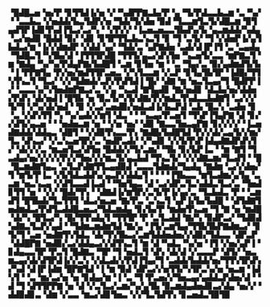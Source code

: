 ▝█▟█▃▅▝▅▞▛▝▊▜▜▟▐▞▅▝▞▝▚▟▛▛▇▃▙▞▛▝▄▝▜▞▛▟▃▃▙▃▆▝▃▝▚▞▝▝▃▃▙▃▝▞▅▟▟▞▙▃▜▟▛▞▅▝▜▟▞▜▞▟▅▝▉▟▝▜▃▃▆▜▃▜▞▟█▃▆▝▉▜▄▟▜▛▐▟▊▜▚▟▐▜▃▞▃▞▚▝▝▞▛▞▞▝▐▃▅▃▅▃▃▜▙▟▚▞▙▝▄▃▆▟▟▞▚▟▄▝▃▞▅▟▉▝█▟▟▝▉▞▝▟▊▝▊▜▛▜▜▃▙▃▚▃▜▝▊▝▜▝▃▜▞▝▜▝▞▟▅▛▐▞▄▜▙▟▃▞▆▝▐▞▞▟▆▟▛▝▞▟▟▝▄▞▝▜▟▞▃▝▄▛▇▟▅▝▃▟▞▟▐▛▐▜▝▃▝▃▄▟▄▝▜▟█▃▜▝▚▜▙▞▟▝▐▜▜▜▛▟█▝▜▜▜▞▄▃▞▟▚▜▅▝▚▃▅▜▞▃▃▝▆▛▇▃▜▝▆▝▇▟▄▝▚▞▚▞▛▟▄▛▇▞▙▟█▜▝▃▆▝▊▜▅▝▆▝▝▃▝▜▄▞▃▝▉▞▄▟▆▟▜▞▙▝▐▝▛▛▇▜▄▝▛▞▅▞▆▟▜▜▛▃▅▃▝▞▚▜▃▃▆▝▞▃▛▝▊▜▄▜▙▜▛▝▐▟█▞▜▜▚▜▚▃▜▝▜▃▞▝▞▞▜▟▆▟▞▃▛▞▛▟▜▟▐▝█▞▝▟▇▝▆▝▅▃▜▃▄▞▜▝█▟▛▛▐▞▝▃▃▃▚▞▚▜▅▟▆▛▇▃▞▃▝▞▄▝▚▃▟▝▇▜▄▟▊▝▇▞▅▟▊▝▟▃▙▞▅▞▟▟▅▞▛▟▚▝▟▞▅▟▐▝█▜▙▝▅▝▉▃▜▞▚▜▞▟▇▞▛▞▆▟▃▜▚▟▃▃▙▟▇▜▝▃▞▞▞▜▞▜▝▞▚▞▟▞▅▟▝▝▉▝▞▃▞▃▅▟▉▞▅▟▃▟▐▞▙▃▛▟▝▃▙▝█▃▚▝▃▟▅▝▊▝▃▝▞▟▚▜▜▝▚▝▚▞▄▟▞▞▆▜▝▟▃▝▝▝▚▃▄▞▛▃▅▜▝▜▚▛▐▜▄▛▇▝▟▝▊▞▞▟▜▞▄▃▅▝▝▝▅▟▅▃▆▝▅▝▝▞▅▝▅▞▝▟▉▝▇▃▃▜▅▃▄▛▇▝▊▞▞▞▞▝▐▃▅▟▇▟▟▞▟▟▄▃▝▟█▜▝▝▞▟▉▜▚▃▃▜▚▝▇▟█▞▙▟█▜▟▝▛▞▞▟▞▃▄▜▞▞▆▞▜▃▝▟▚▃▞▝▞▃▚▃▅▜▛▞▃▝▅▟▛▃▟▞▝▞▚▟▊▝▞▞▙▜▚▛▐▟▄▟▇▟▛▟▚▜▞▝▟▞▞▞▃▝▆▃▅▜▃▞▟▜▅▝█▟▟▞▞▜▞▃▆▞▝▜▙▝▊▞▙▛▐▃▝▝▆▝▇▜▝▜▃▟▄▞▅▞▞▞▞▞▛▞▞▜▅▞▞▞▆▃▜▞▄▃▙▟▝▜▚▃▜▞▝▞▞▟▇▃▆▞▜▃▟▜▝▝█▝█▃▆▟▇▜▄▃▝▃▜▃▛▟▇▜▜▃▄▟▉▟▝▃▃▃▜▟▆▟▞▜▄▟▄▝▇▟▆▝▃▞▞▟▅▞▜▝▆▜▞▛▐▃▝▞▙▜▟▃▟▟▚▞▄▃▛▞▟▟▄▜▝▝▝▝▐▜▙▃▃▝▆▜▃▟▆▞▄▜▄▝▃▃▆▝▅▃▚▃▄▝▞▟▜▃▃▟▐▃▟▝▝▜▅▜▄▃▝▟▝▃▞▟▛▃▜▃▚▟▟▃▜▃▞▃▝▜▅▟▊▜▜▝▅▝▝▞▞▝█▟▞▜▚▝▝▟▇▟▐▞▆▜▛▞▃▜▞▛▐▞▄▞▃▝▜▃▙▟▃▝▛▝▝▃▆▟▜▝█▜▙▟▞▜▃▜▜▜▝▟▃▞▅▃▅▝▇▞▛▃▝▃▚▃▜▝▄▛▐▞▙▞▙▟█▝▝▟▜▟▇▜▅▟▆▟▃▞▛▟▜▃▟▟█▃▅▃▞▜▟▃▆▟▄▝▊▞▙▞▛▝▆▟▅▜▚▃▅▝▜▝▇▝▅▝▆▟█▝▟▞▚▝█▜▃▞▚▝█▞▜▜▚▟▄▜▝▜▜▜▛▝▛▝▃▜▃▟▟▝▇▞▚▝▉▟▛▃▞▝▜▟▉▟▚▟▇▃▜▃▛▞▄▟▝▝▜▟▆▃▆▟▆▜▟▝▇▞▄▝▐▜▞▃▆▜▄▞▜▜▙▜▙▛▇▟▆▃▞▝▊▜▞▜▝▃▅▝▅▟▇▜▚▜▟▃▝▟▞▜▚▜▙▃▞▃▆▜▟▟▅▟▅▞▞▟▉▞▜▟▃▃▝▟▛▃▛▝▟▟█▛▇▝▅▟▉▞▃▞▟▟▄▃▞▞▟▜▚▃▜▝▆▝▟▝▚▟▃▝▚▞▅▝▐▜▝▞▅▞▄▛▐▝▊▟▄▃▃▜▛▝▛▃▜▝█▟▇▃▝▜▛▝▜▝▅▟▃▜▝▟▚▝▟▞▟▝▞▃▃▃▛▝▟▜▞▝▅▃▆▃▄▞▟▞▟▜▛▟▐▞▞▃▚▝▞▟▃▟▞▞▛▟▐▜▄▞▜▝▃▟▟▞▙▟▟▞▅▞▜▜▚▜▛▟▚▞▚▟▝▟▐▛▐▟▆▝█▛▇▜▟▝▐▝▆▝▉▟▝▟▛▃▞▞▅▜▜▞▚▜▛▃▚▞▅▝▅▃▆▝▐▟▚▜▝▝▃▝▆▞▃▞▅▝▅▝▊▟▄▞▆▝▐▝▃▝▜▝▛▃▅▞▞▜▅▃▄▞▄▟▟▃▛▟▅▞▟▝▝▟▝▜▝▟▜▜▛▛▇▝▅▝▟▝▞▃▜▃▞▃▆▞▚▞▄▜▙▝▉▃▆▟▄▟▅▟▊▃▞▟▄▝▅▞▞▝▟▟▉▟▊▃▝▟▆▝▞▃▃▝▆▃▞▟▊▜▅▃▝▞▞▜▃▜▟▜▚▝▊▃▅▟▃▜▉▜▉

